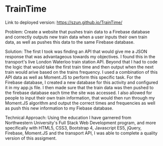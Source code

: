 # TrainTime

Link to deployed version: https://szun.github.io/TrainTime/


Problem: Create a website that pushes train data to a Firebase database and correctly outputs new train data when a user inputs their own train data, as well as pushes this data to the same Firebase database. 

Solution: The first I took was finding an API that would give me a JSON response that was advantageous towards my objectives. I found this in the transport's live London Waterloo train station API. Beyond that I had to code the logic that would take the first train time and then output when the next train would arive based on the trains frequency. I used a combination of this API data as well as Moment.JS to perform this specific task. For the Firebase database, I created a new database for this activity and configured it in my app.js file. I then made sure that the train data was then pushed to the firebase database each time the site was accessed. I also allowed for people to input their own train information, that would then run through my Moment.JS algorithm and output the correct times and frequencies as well as push this new information to my Fiebase database.

Technical Approach: Using the education I have garnered from Northwestern University's Full Stack Web Development program, and more specifically with HTML5, CSS3, Bootstrap 4, Javascript ES5, jQuery, Firebase, Moment.JS and the transport API, I was able to complete a quality version of this assigment. 

